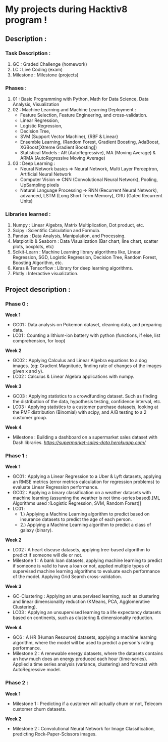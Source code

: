 # My projects during **Hacktiv8** program !
## Description :

### Task Description :
1. GC : Graded Challenge (homework)
2. LC : Live Coding (exam)
3. Milestone : Milestone (projects)

### Phases :
1. 01 : Basic Programming with Python, Math for Data Science, Data Analysis, Visualization
2. 02 : Machine Learning and Machine Learning Deployment :
	- Feature Selection, Feature Engineering, and cross-validation. 
	- Linear Regression,
	- Logistic Regression,
	- Decision Tree,
	- SVM (Support Vector Machine), {RBF & Linear}
	- Ensemble Learning, (Random Forest, Gradient Boosting, AdaBoost, XGBoost[Xtreme Gradient Boosting])
	- Statistical Models : AR (AutoRegressive), MA (Moving Average) & ARMA (AutoRegressive Moving Average)
3. 03 : Deep Learning :
	- Neural Network basics => Neural Network, Multi Layer Perceptron, Artificial Neural Network
	- Computer Vision => CNN (Convolutional Neural Network), Pooling, UpSampling pixels
	- Natural Language Processing => RNN (Recurrent Neural Network), advanced, LSTM (Long Short Term Memory), GRU (Gated Recurrent Units)

### Libraries learned :
1. Numpy : Linear Algebra, Matrix Multiplication, Dot product, etc.
2. Scipy : Scientific Calculation and Formula.
3. Pandas : Data Analysis, Manipulation, and Processing.
4. Matplotlib & Seaborn : Data Visualization (Bar chart, line chart, scatter plots, boxplots, etc)
5. Scikit-Learn : Machine Learning library algorithms like, Linear Regression, SGD, Logistic Regression, Decision Tree, Random Forest, Boosting Algorithm, etc.
6. Keras & Tensorflow : Library for deep learning algorithms.
7. Plotly : Interactive visualization.

## Project description :

### Phase 0 :
**Week 1**
- GC01 : Data analysis on Pokemon dataset, cleaning data, and preparing data.
- LC01 : Counting a lithium-ion battery with python (functions, if else, list comprehension, for loop)

**Week 2** 
- GC02 : Applying Calculus and Linear Algebra equations to a dog images. (eg: Gradient Magnitude, finding rate of changes of the images given x and y).
- LC02 : Calculus & Linear Algebra applications with numpy.

**Week 3**
- GC03 : Applying statistics to a crowdfunding dataset. Such as finding the distribution of the data, hypothesis testing, confidence interval, etc.
- LC03 : Applying statistics to a customer purchase datasets, looking at the PMF distribution (Binomial) with scipy, and A/B testing to a 2 customer group.

**Week 4**
- Milestone : Building a dashboard on a supermarket sales dataset with Dash libraries. *https://supermarket-sales-data.herokuapp.com/*

### Phase 1 :
**Week 1**
- GC01 : Applying a Linear Regression to a Uber & Lyft datasets, applying an RMSE metrics (error metrics calculation for regression problems) to evaluate Linear Regression performance.
- GC02 : Applying a binary classification on a weather datasets with machine learning (assuming the weather is not time-series based).[ML Algorithms used :(Logistic Regression, SVM, Random Forest)]
- LC01 : 
	- 1.) Applying a Machine Learning algorithm to predict based on insurance datasets to predict the age of each person.
	- 2.) Applying a Machine Learning algorithm to predict a class of galaxy (binary).

**Week 2**
- LC02 : A heart disease datasets, applying tree-based algorithm to predict if someone will die or not.
- Milestone 1 : A bank loan datasets, applying machine learning to predict if someone is valid to have a loan or not, applied multiple types of supervised machine learning algorithms to evaluate each performance of the model. Applying Grid Search cross-validation. 

**Week 3**
- GC-Clustering : Applying an unsupervised learning, such as clustering and linear dimensionality reduction (KMeans, PCA, Agglomerative Clustering).
- LC03 : Applying an unsupervised learning to a life expectancy datasets based on continents, such as clustering & dimensionality reduction.

**Week 4**
- GC6 : A HR (Human Resource) datasets, applying a machine learning algorithm, where the model will be used to predict a person's rating performance.
- Milestone 2 : A renewable energy datasets, where the datasets contains an how much does an energy produced each hour (time-series). Applied a time series analysis (variance, clustering) and forecast with AutoRegressive model.

### Phase 2 :
**Week 1**
- Milestone 1 : Predicting if a customer will actually churn or not, Telecom customer churn datasets.

**Week 2**
- Milestone 2 : Convolutional Neural Network for Image Classification, predicting Rock-Paper-Scissors images. 
